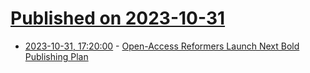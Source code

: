 # [Published on 2023-10-31](index.md)

* [2023-10-31, 17:20:00](https://science.slashdot.org/story/23/10/31/179248/open-access-reformers-launch-next-bold-publishing-plan?utm_source=rss1.0mainlinkanon&utm_medium=feed) - [Open-Access Reformers Launch Next Bold Publishing Plan](https://science.slashdot.org/story/23/10/31/179248/open-access-reformers-launch-next-bold-publishing-plan?utm_source=rss1.0mainlinkanon&utm_medium=feed)
